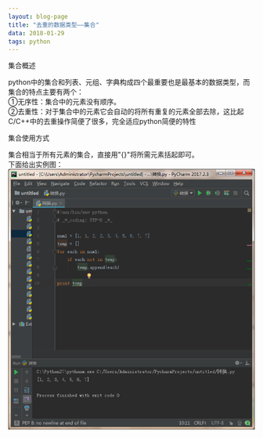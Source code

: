 ```yaml
---
layout: blog-page
title: "去重的数据类型——集合"
data: 2018-01-29
tags: python
---
```


<p class="h1">集合概述</p>
python中的集合和列表、元组、字典构成四个最重要也是最基本的数据类型，而集合的特点主要有两个：<br>
①无序性：集合中的元素没有顺序。<br>
②去重性：对于集合中的元素它会自动的将所有重复的元素全部去除，这比起C/C++中的去重操作简便了很多，完全适应python简便的特性
<br>
<p class="h1">集合使用方式</p>
集合相当于所有元素的集合，直接用"{}"将所需元素括起即可。

<br>
下面给出实例图：
<img src = "/assets/集合.png" src="路径错误，请重新选择！">